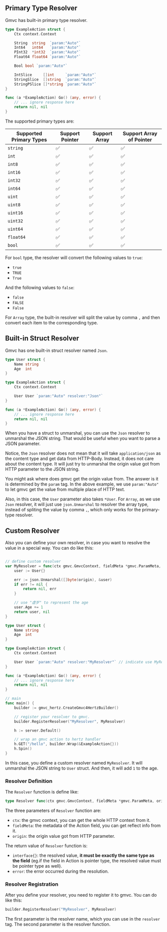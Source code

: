 ## Primary Type Resolver

Gmvc has built-in primary type resolver.

```go
type ExampleAction struct {
	Ctx context.Context

	String  string  `param:"Auto"`
	Int64   int64   `param:"Auto"`
	PInt32  *int32  `param:"Auto"`
	Float64 float64 `param:"Auto"`

	Bool bool `param:"Auto"`

	IntSlice     []int     `param:"Auto"`
	StringSlice  []string  `param:"Auto"`
	StringPSlice []*string `param:"Auto"`
}

func (a *ExampleAction) Go() (any, error) {
	// ... ignore response here
    return nil, nil
}
```

The supported primary types are:

| Supported Primary Types      | Support Pointer | Support Array | Support Array of Pointer |
| ----------- | ----------- | ----------- | ----------- |
| `string`    | ✅ | ✅ | ✅ |
| `int`       | ✅ | ✅ | ✅ |
| `int8`      | ✅ | ✅ | ✅ |
| `int16`     | ✅ | ✅ | ✅ |
| `int32`     | ✅ | ✅ | ✅ |
| `int64`     | ✅ | ✅ | ✅ |
| `uint`      | ✅ | ✅ | ✅ |
| `uint8`     | ✅ | ✅ | ✅ |
| `uint16`    | ✅ | ✅ | ✅ |
| `uint32`    | ✅ | ✅ | ✅ |
| `uint64`    | ✅ | ✅ | ✅ |
| `float64`   | ✅ | ✅ | ✅ |
| `bool`      | ✅ | ✅ | ✅ |

For `bool` type, the resolver will convert the following values to `true`:

- `true`
- `TRUE`
- `True`

And the following values to `false`:

- `false`
- `FALSE`
- `False`

For `Array` type, the built-in resolver will split the value by comma `,` and then convert each item to the corresponding type.

## Built-in Struct Resolver

Gmvc has one built-in struct resolver named `Json`.

```go
type User struct {
	Name string
	Age  int
}

type ExampleAction struct {
	Ctx context.Context

	User User `param:"Auto" resolver:"Json"`
}

func (a *ExampleAction) Go() (any, error) {
	// ... ignore response here
    return nil, nil
}
```

When you have a struct to unmarshal, you can use the `Json` resolver to unmarshal the JSON string. That would be useful when you want to parse a JSON parameter.

Notice, the `Json` resolver does not mean that it will take `application/json` as the content type and get data from HTTP-Body. Instead, it does not care about the content type. It will just try to unmarshal the origin value got from HTTP parameter to the JSON string.

You might ask where does gmvc get the origin value from. The answer is it is determined by the `param` tag. In the above example, we use `param:"Auto"` to let gmvc get the value from multiple place of HTTP text.

Also, in this case, the `User` parameter also takes `*User`. For `Array`, as we use `Json` resolver, it will just use `json.Unmarshal` to resolver the array type, instead of spliting the value by comma `,`, which only works for the primary-type resolver.

## Custom Resolver

Also you can define your own resolver, in case you want to resolve the value in a special way. You can do like this:

```go

// define custom resolver
var MyResolver = func(ctx gmvc.GmvcContext, fieldMeta *gmvc.ParamMeta, origin string) (interface{}, error) {
	user := User{}

	err := json.Unmarshal([]byte(origin), &user)
	if err != nil {
		return nil, err
	}

    // use "虚岁" to represent the age
	user.Age += 1
	return user, nil
}

type User struct {
	Name string
	Age  int
}

type ExampleAction struct {
	Ctx context.Context

	User User `param:"Auto" resolver:"MyResolver"` // indicate use MyResolver to resolve User parameter
}

func (a *ExampleAction) Go() (any, error) {
	// ... ignore response here
    return nil, nil
}

// main
func main() {
	builder := gmvc_hertz.CreateGmvc4HertzBuilder()

    // register your resolver to gmvc.
	builder.RegisterResolver("MyResolver", MyResolver)

	h := server.Default()

	// wrap an gmvc action to hertz handler
	h.GET("/hello", builder.Wrap(&ExampleAction{}))
	h.Spin()
}

```

In this case, you define a custom resolver named `MyResolver`. It will unmarshal the JSON string to `User` struct. And then, it will add `1` to the age.

### Resolver Definition

The `Resolver` function is define like:

```go
type Resolver func(ctx gmvc.GmvcContext, fieldMeta *gmvc.ParamMeta, origin string) (interface{}, error)
```

The three parameters of `Resolver` function are:

- `ctx`: the gmvc context, you can get the whole HTTP context from it.
- `fieldMeta`: the metadata of the Action field, you can get reflect info from it.
- `origin`: the origin value got from HTTP parameter.

The return value of `Resolver` function is:

- `interface{}`: the resolved value, **it must be exactly the same type as the field** (eg.if the field in Action is pointer type, the resolved value must be pointer type as well).
- `error`: the error occurred during the resolution.

### Resolver Registration

After you define your resolver, you need to register it to gmvc. You can do like this:

```go
builder.RegisterResolver("MyResolver", MyResolver)
```

The first parameter is the resolver name, which you can use in the `resolver` tag. The second parameter is the resolver function.